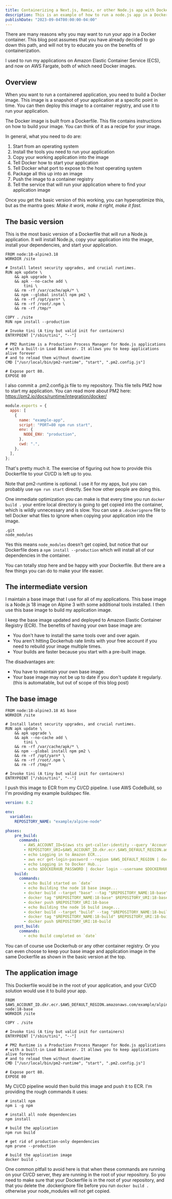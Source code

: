 ```yaml
---
title: Containerizing a Next.js, Remix, or other Node.js app with Docker
description: This is an example of how to run a node.js app in a Docker container.
publishDate: "2023-09-04T00:00:00-04:00"
---
```


There are many reasons why you may want to run your app in a Docker container. This blog post assumes that you have already decided to go down this path, and will not try to educate you on the benefits of containerization.

I used to run my applications on Amazon Elastic Container Service (ECS), and now on AWS Fargate, both of which need Docker images.

## Overview

When you want to run a containered application, you need to build a Docker image. This image is a snapshot of your application at a specific point in time. You can then deploy this image to a container registry, and use it to run your application.

The Docker image is built from a Dockerfile. This file contains instructions on how to build your image. You can think of it as a recipe for your image.

In general, what you need to do are:

1. Start from an operating system
2. Install the tools you need to run your application
3. Copy your working application into the image
4. Tell Docker how to start your application
5. Tell Docker what port to expose to the host operating system
6. Package all this up into an image
7. Push the image to a container registry
8. Tell the service that will run your application where to find your application image

Once you get the basic version of this working, you can hyperoptimize this, but as the mantra goes: _Make it work, make it right, make it fast._

## The basic version

This is the most basic version of a Dockerfile that will run a Node.js application. It will install Node.js, copy your application into the image, install your dependencies, and start your application.

```plaintext:Dockerfile showLineNumbers
FROM node:18-alpine3.18
WORKDIR /site

# Install latest security upgrades, and crucial runtimes.
RUN apk update \
    && apk upgrade \
    && apk --no-cache add \
        tini \
    && rm -rf /var/cache/apk/* \
    && npm --global install npm pm2 \
    && rm -rf /opt/yarn* \
    && rm -rf /root/.npm \
    && rm -rf /tmp/*

COPY . /site
RUN npm install --production

# Invoke tini (A tiny but valid init for containers)
ENTRYPOINT ["/sbin/tini", "--"]

# PM2 Runtime is a Production Process Manager for Node.js applications
# with a built-in Load Balancer. It allows you to keep applications alive forever
# and to reload them without downtime
CMD ["/usr/local/bin/pm2-runtime", "start", ".pm2.config.js"]

# Expose port 80.
EXPOSE 80
```

I also commit a .pm2.config.js file to my repository. This file tells PM2 how to start my application. You can read more about PM2 here: <https://pm2.io/docs/runtime/integration/docker/>

```plaintext:.pm2.config.js showLineNumbers
module.exports = {
  apps: [
    {
      name: "example-app",
      script: "PORT=80 npm run start",
      env: {
        NODE_ENV: "production",
      },
      cwd: ".",
    },
  ],
};
```

That's pretty much it. The exercise of figuring out how to provide this Dockerfile to your CI/CD is left up to you.

Note that pm2-runtime is optional. I use it for my apps, but you can probably use `npm run start` directly. See how other people are doing this.

One immediate optimization you can make is that every time you run `docker build .` your entire local directory is going to get copied into the container, which is wildly unnecessary and is slow. You can use a `.dockerignore` file to tell Docker what files to ignore when copying your application into the image.

```plaintext:.dockerignore showLineNumbers
.git
node_modules
```

Yes this means `node_modules` doesn't get copied, but notice that our Dockerfile does a `npm install --production` which will install all of our dependencies in the container.

You can totally stop here and be happy with your Dockerfile. But there are a few things you can do to make your life easier.

## The intermediate version

I maintain a base image that I use for all of my applications. This base image is a Node.js 18 image on Alpine 3 with some additional tools installed. I then use this base image to build my application image.

I keep the base image updated and deployed to Amazon Elastic Container Registry (ECR). The benefits of having your own base image are:

- You don't have to install the same tools over and over again.
- You aren't hitting Dockerhub rate limits with your free account if you need to rebuild your image multiple times.
- Your builds are faster because you start with a pre-built image.

The disadvantages are:

- You have to maintain your own base image.
- Your base image may not be up to date if you don't update it regularly. (this is automatable, but out of scope of this blog post)

## The base image

```plaintext:Dockerfile showLineNumbers
FROM node:18-alpine3.18 AS base
WORKDIR /site

# Install latest security upgrades, and crucial runtimes.
RUN apk update \
    && apk upgrade \
    && apk --no-cache add \
        tini \
    && rm -rf /var/cache/apk/* \
    && npm --global install npm pm2 \
    && rm -rf /opt/yarn* \
    && rm -rf /root/.npm \
    && rm -rf /tmp/*

# Invoke tini (A tiny but valid init for containers)
ENTRYPOINT ["/sbin/tini", "--"]
```

I push this image to ECR from my CI/CD pipeline. I use AWS CodeBuild, so I'm providing my example buildspec file.

```plaintext:buildspec.yml showLineNumbers
version: 0.2

env:
  variables:
    REPOSITORY_NAME: "example/alpine-node"

phases:
    pre_build:
      commands:
        - AWS_ACCOUNT_ID=$(aws sts get-caller-identity --query 'Account' --output text)
        - REPOSITORY_URI=$AWS_ACCOUNT_ID.dkr.ecr.$AWS_DEFAULT_REGION.amazonaws.com/$REPOSITORY_NAME
        - echo Logging in to Amazon ECR...
        - aws ecr get-login-password --region $AWS_DEFAULT_REGION | docker login --username AWS --password-stdin $REPOSITORY_URI
        - echo Logging in to Docker Hub...
        - echo $DOCKERHUB_PASSWORD | docker login --username $DOCKERHUB_USERNAME --password-stdin
    build:
      commands:
        - echo Build started on `date`
        - echo Building the node 18 base image...
        - docker build --target "base" --tag "$REPOSITORY_NAME:18-base" 16
        - docker tag "$REPOSITORY_NAME:18-base" $REPOSITORY_URI:18-base
        - docker push $REPOSITORY_URI:18-base
        - echo Building the node 16 build image...
        - docker build --target "build" --tag "$REPOSITORY_NAME:18-build" 16
        - docker tag "$REPOSITORY_NAME:18-build" $REPOSITORY_URI:18-build
        - docker push $REPOSITORY_URI:18-build
    post_build:
      commands:
        - echo Build completed on `date`
```

You can of course use Dockerhub or any other container registry. Or you can even choose to keep your base image and application image in the same Dockerfile as shown in the basic version at the top.

## The application image

This Dockerfile would be in the root of your application, and your CI/CD solution would use it to build your app.

```plaintext:Dockerfile showLineNumbers
FROM $AWS_ACCOUNT_ID.dkr.ecr.$AWS_DEFAULT_REGION.amazonaws.com/example/alpine-node:18-base
WORKDIR /site

COPY . /site

# Invoke tini (A tiny but valid init for containers)
ENTRYPOINT ["/sbin/tini", "--"]

# PM2 Runtime is a Production Process Manager for Node.js applications
# with a built-in Load Balancer. It allows you to keep applications alive forever
# and to reload them without downtime
CMD ["/usr/local/bin/pm2-runtime", "start", ".pm2.config.js"]

# Expose port 80.
EXPOSE 80
```

My CI/CD pipeline would then build this image and push it to ECR. I'm providing the rough commands it uses:

```plaintext
# install npm
npm i -g npm

# install all node dependencies
npm install

# build the application
npm run build

# get rid of production-only dependencies
npm prune --production

# build the application image
docker build .
```

One common pitfall to avoid here is that when these commands are running on your CI/CD server, they are running in the root of your repository. So you need to make sure that your Dockerfile is in the root of your repository, and that you delete the .dockerignore file before you run `docker build .` otherwise your node_modules will not get copied.
